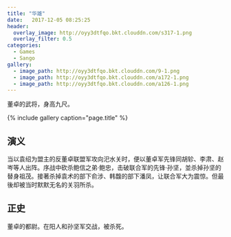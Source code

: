 ```yaml
---
title: "华雄"
date:   2017-12-05 08:25:25
header:
  overlay_image: http://oyy3dtfqo.bkt.clouddn.com/s317-1.png
  overlay_filter: 0.5
categories:
  - Games
  - Sango
gallery:
  - image_path: http://oyy3dtfqo.bkt.clouddn.com/9-1.png
  - image_path: http://oyy3dtfqo.bkt.clouddn.com/a172-1.png
  - image_path: http://oyy3dtfqo.bkt.clouddn.com/a126-1.png
---
```


董卓的武将，身高九尺。

{% include gallery caption="page.title" %}

## 演义

当以袁绍为盟主的反董卓联盟军攻向汜水关时，便以董卓军先锋同胡轸、李肃、赵岑等人出阵。序战中砍杀鲍信之弟·鲍忠，击破联合军的先锋·孙坚，並杀掉孙坚的替身祖茂。接著杀掉袁术的部下俞涉、韩馥的部下潘凤，让联合军大为震惊。但最後却被当时默默无名的关羽所杀。

## 正史

董卓的都尉。在阳人和孙坚军交战，被杀死。